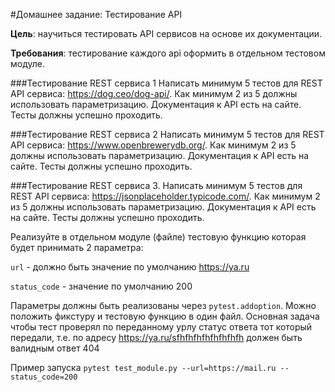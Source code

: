 #Домашнее задание: Тестирование API

**Цель**:
научиться тестировать API сервисов на основе их документации. 

**Требования**: тестирование каждого api оформить в отдельном тестовом модуле.

###Тестирование REST сервиса 1
Написать минимум 5 тестов для REST API сервиса: https://dog.ceo/dog-api/.
Как минимум 2 из 5 должны использовать параметризацию.
Документация к API есть на сайте. 
Тесты должны успешно проходить.

###Тестирование REST сервиса 2
Написать минимум 5 тестов для REST API сервиса: https://www.openbrewerydb.org/.
Как минимум 2 из 5 должны использовать параметризацию.
Документация к API есть на сайте.
Тесты должны успешно проходить.

###Тестирование REST сервиса 3.
Написать минимум 5 тестов для REST API сервиса: https://jsonplaceholder.typicode.com/.
Как минимум 2 из 5 должны использовать параметризацию.
Документация к API есть на сайте. 
Тесты должны успешно проходить.

Реализуйте в отдельном модуле (файле) тестовую функцию которая будет принимать 2 параметра:

`url` - должно быть значение по умолчанию https://ya.ru

`status_code` - значение по умолчанию 200

Параметры должны быть реализованы через `pytest.addoption`.
Можно положить фикcтуру и тестовую функцию в один файл.
Основная задача чтобы тест проверял по переданному урлу статус ответа тот который передали, 
т.е. по адресу https://ya.ru/sfhfhfhfhfhfhfhfh должен быть валидным ответ 404

Пример запуска `pytest test_module.py --url=https://mail.ru --status_code=200`
